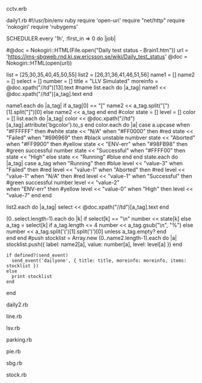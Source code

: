 cctv.erb


daily1.rb
#!/usr/bin/env ruby
require 'open-uri'
require "net/http"
require 'nokogiri'
require 'rubygems'


SCHEDULER.every '1h', :first_in => 0 do |job|

#@doc = Nokogiri::HTML(File.open("Daily test status - Brain1.htm"))
url = 'https://ims-sbgweb.rnd.ki.sw.ericsson.se/wiki/Daily_test_status'
@doc = Nokogiri::HTML(open(url))

list = [25,30,35,40,45,50,55]
list2 = [26,31,36,41,46,51,56]
name1 = []
name2 = []
select = []
number = []
title = "LLV Simulated"
moreinfo = @doc.xpath("//td")[13].text
#name
list.each do |a_tag|
  name1 << @doc.xpath("//td")[a_tag].text
end  

name1.each do |a_tag|
  if a_tag[0] == "["
     name2 << a_tag.split("[")[1].split("]")[0]
  else
     name2 << a_tag
  end
end
#color
state = []
level = [] 
color = []
list.each do |a_tag|
color << @doc.xpath("//td")[a_tag].attribute('bgcolor').to_s
end
color.each do |a|
case a.upcase
  when "#FFFFFF" then   #white
    state << "N/A"
  when "#FF0000" then  #red
    state << "Failed"
  when "#696969" then #black unstable numbver
    state << "Aborted"
  when "#FF9900" then    #yellow
    state << "ENV-err"
  when "#98FB98" then  #green successful number
    state << "Successful"
  when "#FFFF00" then 
    state << "High"
  else
    state << "Running"   #blue
end
end
state.each do |a_tag|
  case a_tag
  when "Running" then #blue
    level << "value-3"
  when "Failed" then  #red
    level << "value-1"
  when "Aborted" then  #red
    level << "value-1"
  when "N/A" then  #red
    level << "value-1"
  when "Successful" then  #green successful number
    level << "value-2"  
  when "ENV-err" then  #yellow
    level << "value-0"
  when "High" then
    level << "value-7"
end 
end

list2.each do |a_tag|
 select << @doc.xpath("//td")[a_tag].text
end 

(0..select.length-1).each do |k|
   if select[k] == "\n"
     number << state[k]
   else 
     a_tag = select[k]
     if a_tag.length <= 4
       number << a_tag.gsub("\n", "%")
     else    
       number << a_tag.split('(')[1].split(')')[0] unless a_tag.empty?
end      
end
end
#push
 stocklist = Array.new
(0..name2.length-1).each do |a|
      stocklist.push({
        label: name2[a],
        value: number[a],
        level: level[a]
      })
end
  
    if defined?(send_event)
      send_event('dailyone', { title: title, moreinfo: moreinfo, items: stocklist })
    else
      print stocklist
    end

end

daily2.rb

line.rb

lsv.rb

parking.rb

pie.rb

sbg.rb

stock.rb
